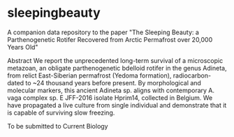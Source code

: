 # sleepingbeauty
A companion data repository to the paper "The Sleeping Beauty: a Parthenogenetic Rotifer Recovered from Arctic Permafrost over 20,000 Years Old"

Abstract
We report the unprecedented long-term survival of a microscopic metazoan, an obligate parthenogenetic bdelloid rotifer in the genus Adineta, from relict East-Siberian permafrost (Yedoma formation), radiocarbon-dated to ~24 thousand years before present. By morphological and molecular markers, this ancient Adineta sp. aligns with contemporary A. vaga complex sp. E JFF-2016 isolate Hprim14, collected in Belgium. We have propagated a live culture from single individual and demonstrate that it is capable of surviving slow freezing.

To be submitted to Current Biology
